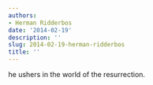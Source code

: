 ```yaml
---
authors:
- Herman Ridderbos
date: '2014-02-19'
description: ''
slug: 2014-02-19-herman-ridderbos
title: ''
---
```

he ushers in the world of the resurrection.



